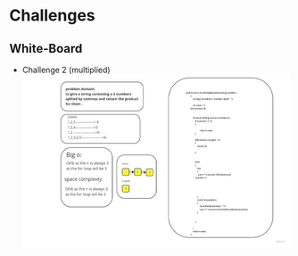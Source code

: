 # Challenges

## White-Board
- Challenge 2 (multiplied)
![White-Board](https://github.com/abdarahman-shaheen/Lab03-Challenge/blob/master/Lab-3.jpg)
